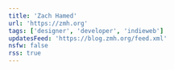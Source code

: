 ```yaml
---
title: 'Zach Hamed'
url: 'https://zmh.org'
tags: ['designer', 'developer', 'indieweb']
updatesFeed: 'https://blog.zmh.org/feed.xml'
nsfw: false
rss: true
---
```

